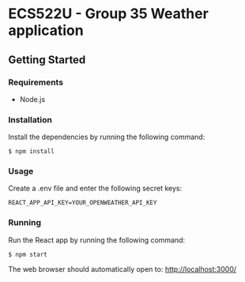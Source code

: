 # ECS522U - Group 35 Weather application

## Getting Started

### Requirements

- Node.js

### Installation

Install the dependencies by running the following command:

```
$ npm install
```

### Usage

Create a .env file and enter the following secret keys:

```env
REACT_APP_API_KEY=YOUR_OPENWEATHER_API_KEY
```

### Running

Run the React app by running the following command:

```
$ npm start
```

The web browser should automatically open to: [http://localhost:3000/](http://localhost:3000)